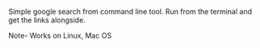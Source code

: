 Simple google search from command line tool.
Run from the terminal and get the links alongside.

Note-
Works on Linux, Mac OS
